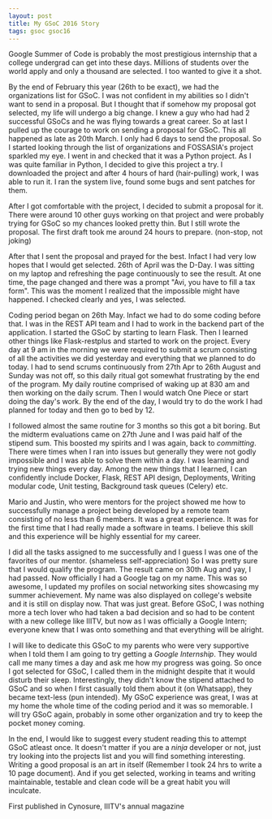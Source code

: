 ```yaml
---
layout: post
title: My GSoC 2016 Story
tags: gsoc gsoc16
---
```


Google Summer of Code is probably the most prestigious internship that a college undergrad can get into these days. Millions of students over the world apply and only a thousand are selected. I too wanted to give it a shot.

By the end of February this year (26th to be exact), we had the organizations list for GSoC. 
I was not confident in my abilities so I didn't want to send in a proposal. But I thought that if somehow my proposal got selected, my life will undergo a big change. I knew a guy who had had 2 successful GSoCs and he was flying towards a great career. So at last I pulled up the courage to work on sending a proposal for GSoC. This all happened as late as 20th March. I only had 6 days to send the proposal. So I started looking through the list of organizations and FOSSASIA's project sparkled my eye. I went in and checked that it was a Python project. 
As I was quite familiar in Python, I decided to give this project a try. I downloaded the project and after 4 hours of hard (hair-pulling) work, I was able to run it. I ran the system live, found some bugs and sent patches for them.

After I got comfortable with the project, I decided to submit a proposal for it. There were around 10 other guys working on that project and were probably trying for GSoC so my chances looked pretty thin. But I still wrote the proposal. The first draft took me around 24 hours to prepare. (non-stop, not joking)

After that I sent the proposal and prayed for the best. Infact I had very low hopes that I would get selected. 26th of April was the D-Day. I was sitting on my laptop and refreshing the page continuously to see the result. At one time, the page changed and there was a prompt "Avi, you have to fill a tax form". This was the moment I realized that the impossible might have happened. I checked clearly and yes, I was selected. 

Coding period began on 26th May. Infact we had to do some coding before that. I was in the REST API team and I had to work in the backend part of the application. I started the GSoC by starting to learn Flask. Then I learned other things like Flask-restplus and started to work on the project. Every day at 9 am in the morning we were required to submit a scrum consisting of all the activities we did yesterday and everything that we planned to do today. I had to send scrums continuously from 27th Apr to 26th August and Sunday was not off, so this daily ritual got somewhat frustrating by the end of the program. My daily routine comprised of waking up at 830 am and then working on the daily scrum. Then I would watch One Piece or start doing the day's work. By the end of the day, I would try to do the work I had planned for today and then go to bed by 12. 

I followed almost the same routine for 3 months so this got a bit boring. But the midterm evaluations came on 27th June and I was paid half of the stipend sum. This boosted my spirits and I was again, back to *committing*. There were times when I ran into issues but generally they were not godly impossible and I was able to solve them within a day. I was learning and trying new things every day. Among the new things that I learned, I can confidently include Docker, Flask, REST API design, Deployments, Writing modular code, Unit testing, Background task queues (Celery) etc.

Mario and Justin, who were mentors for the project showed me how to successfully manage a project being developed by a remote team consisting of no less than 6 members. It was a great experience. It was for the first time that I had really made a software in teams. I believe this skill and this experience will be highly essential for my career. 

I did all the tasks assigned to me successfully and I guess I was one of the favorites of our mentor. (shameless self-appreciation) So I was pretty sure that I would qualify the program. The result came on 30th Aug and yay, I had passed. Now officially I had a Google tag on my name. 
This was so awesome, I updated my profiles on social networking sites showcasing my summer achievement. My name was also displayed on college's website and it is still on display now. That was just great. Before GSoC, I was nothing more a tech lover who had taken a bad decision and so had to be content with a new college like IIITV, but now as I was officially a Google Intern; everyone knew that I was onto something and that everything will be alright. 

I will like to dedicate this GSoC to my parents who were very supportive when I told them I am going to try getting a *Google Internship*. They would call me many times a day and ask me how my progress was going. So once I got selected for GSoC, I called them in the midnight despite that it would disturb their sleep. Interestingly, they didn't know the stipend attached to GSoC and so when I first casually told them about it (on Whatsapp), they became text-less (pun intended). My GSoC experience was great, I was at my home the whole time of the coding period and it was so memorable. I will try GSoC again, probably in some other organization and try to keep the pocket money coming. 

In the end, I would like to suggest every student reading this to attempt GSoC atleast once.
It doesn't matter if you are a *ninja* developer or not, just try looking into the projects list and you will find something interesting. Writing a good proposal is an art in itself (Remember I took 24 hrs to write a 10 page document). And if you get selected, working in teams and writing maintainable, testable and clean code will be a great habit you will inculcate. 

<div class="notify">
	First published in Cynosure, IIITV's annual magazine
</div>
